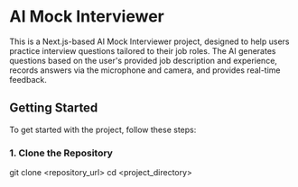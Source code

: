 # AI Mock Interviewer

This is a Next.js-based AI Mock Interviewer project, designed to help users practice interview questions tailored to their job roles. The AI generates questions based on the user's provided job description and experience, records answers via the microphone and camera, and provides real-time feedback.

## Getting Started

To get started with the project, follow these steps:

### 1. Clone the Repository

git clone <repository_url>
cd <project_directory>


